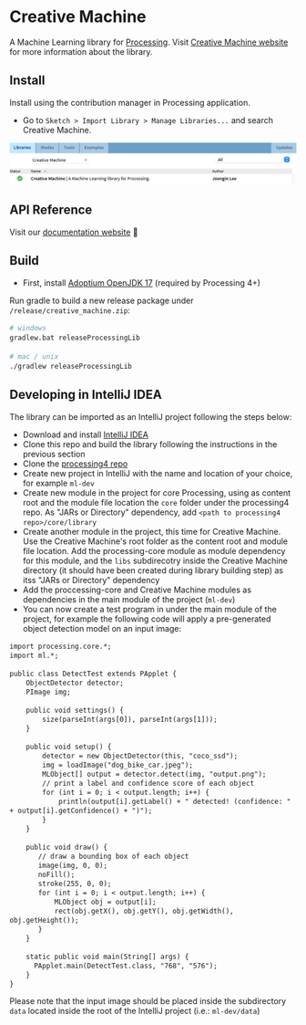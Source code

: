 # Creative Machine

A Machine Learning library for [Processing](https://processing.org/). Visit [Creative Machine website](https://jjeongin.github.io/creative-machine) for more information about the library.

## Install
Install using the contribution manager in Processing application. 

- Go to ```Sketch > Import Library > Manage Libraries...``` and search  Creative Machine.

![Install in Processing App](./images/install-screenshot.png)

## API Reference
Visit our [documentation website](https://jjeongin.github.io/creative-machine/reference/tutorial) 🤖

## Build
- First, install [Adoptium OpenJDK 17](https://adoptium.net/) (required by Processing 4+)

Run gradle to build a new release package under `/release/creative_machine.zip`:

```bash
# windows
gradlew.bat releaseProcessingLib

# mac / unix
./gradlew releaseProcessingLib
```

## Developing in IntelliJ IDEA

The library can be imported as an IntelliJ project following the steps below:

- Download and install [IntelliJ IDEA](https://www.jetbrains.com/idea/download/)
- Clone this repo and build the library following the instructions in the previous section
- Clone the [processing4 repo](https://github.com/processing/processing4)
- Create new project in IntelliJ with the name and location of your choice, for example ```ml-dev```
- Create new module in the project for core Processing, using as content root and the module file location the ```core``` folder under the processing4 repo. As "JARs or Directory" dependency, add ```<path to processing4 repo>/core/library```
- Create another module in the project, this time for Creative Machine. Use the Creative Machine's root folder as the content root and module file location. Add the processing-core module as module dependency for this module, and the ```libs``` subdirecotry inside the Creative Machine directory (it should have been created during library building step) as itss "JARs or Directory" dependency
- Add the proccessing-core and Creative Machine modules as dependencies in the main module of the project (```ml-dev```)
- You can now create a test program in under the main module of the project, for example the following code will apply a pre-generated object detection model on an input image:

```
import processing.core.*;
import ml.*;

public class DetectTest extends PApplet {
    ObjectDetector detector;
    PImage img;

    public void settings() {
        size(parseInt(args[0]), parseInt(args[1]));
    }

    public void setup() {
        detector = new ObjectDetector(this, "coco_ssd");
        img = loadImage("dog_bike_car.jpeg");
        MLObject[] output = detector.detect(img, "output.png");
        // print a label and confidence score of each object
        for (int i = 0; i < output.length; i++) {
            println(output[i].getLabel() + " detected! (confidence: " + output[i].getConfidence() + ")");
        }
    }

    public void draw() {
       // draw a bounding box of each object
       image(img, 0, 0);
       noFill();
       stroke(255, 0, 0);
       for (int i = 0; i < output.length; i++) {
           MLObject obj = output[i];
           rect(obj.getX(), obj.getY(), obj.getWidth(), obj.getHeight());
       }
    }

    static public void main(String[] args) {
      PApplet.main(DetectTest.class, "768", "576");
    }
}
```

Please note that the input image should be placed inside the subdirectory ```data``` located inside the root of the IntelliJ project (i.e.: ```ml-dev/data```)
